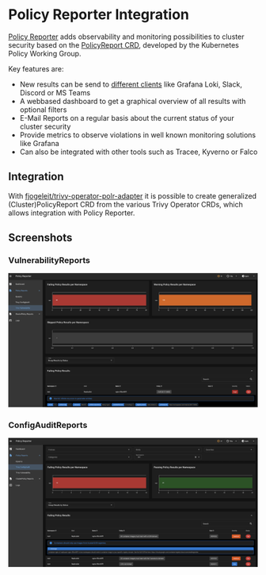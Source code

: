 # Policy Reporter Integration

[Policy Reporter](https://kyverno.github.io/policy-reporter/) adds observability and monitoring possibilities to cluster security 
based on the [PolicyReport CRD](https://github.com/kubernetes-sigs/wg-policy-prototypes/tree/master/policy-report), developed by the Kubernetes Policy Working Group.

Key features are:

- New results can be send to [different clients](https://kyverno.github.io/policy-reporter/core/targets) like Grafana Loki, Slack, Discord or MS Teams
- A webbased dashboard to get a graphical overview of all results with optional filters
- E-Mail Reports on a regular basis about the current status of your cluster security
- Provide metrics to observe violations in well known monitoring solutions like Grafana
- Can also be integrated with other tools such as Tracee, Kyverno or Falco

## Integration

With [fjogeleit/trivy-operator-polr-adapter](https://github.com/fjogeleit/trivy-operator-polr-adapter) it is possible to create generalized (Cluster)PolicyReport CRD from the various Trivy Operator CRDs, which allows integration with Policy Reporter.

## Screenshots

### VulnerabilityReports

![Policy Reporter UI - PolicyReport VulnerabilityReports Screenshot](../../images/policy-reporter/vulnr.png)

### ConfigAuditReports

![Policy Reporter UI - PolicyReport ConfigAuditReports Screenshot](../../images/policy-reporter/config-audit.png)

